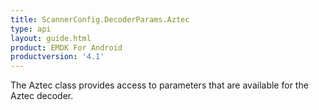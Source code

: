 ```yaml
---
title: ScannerConfig.DecoderParams.Aztec
type: api
layout: guide.html
product: EMDK For Android
productversion: '4.1'
---
```



The Aztec class provides access to parameters that are available for
 the Aztec decoder.












